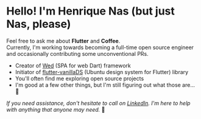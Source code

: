 # Hello! I'm Henrique Nas (but just Nas, please) 

Feel free to ask me about **Flutter** and **Coffee**. </br>
Currently, I'm working towards becoming a full-time open source engineer and occasionally contributing some unconventional PRs.

- Creator of [Wed](https://github.com/henriquenas/wed) (SPA for web Dart) framework
- Initiator of [flutter-vanillaDS](https://github.com/henriquenas/flutter-vanillaDS) (Ubuntu design system for Flutter) library
- You'll often find me exploring open source projects
- I'm good at a few other things, but I'm still figuring out what those are... 🤔

_If you need assistance, don't hesitate to call on [LinkedIn](https://www.linkedin.com/in/henriquenas-dev/). I'm here to help with anything that anyone may need._ 🤝

